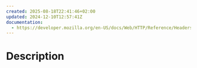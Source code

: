 ```yaml
---
created: 2025-08-18T22:41:46+02:00
updated: 2024-12-10T12:57:41Z
documentation:
  - https://developer.mozilla.org/en-US/docs/Web/HTTP/Reference/Headers/Strict-Transport-Security
---
```

# Description
